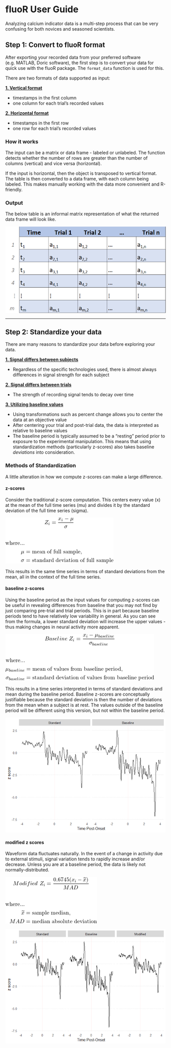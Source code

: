 fluoR User Guide
================

Analyzing calcium indicator data is a multi-step process that can be
very confusing for both novices and seasoned scientists.

## Step 1: Convert to fluoR format

After exporting your recorded data from your preferred software
(e.g. MATLAB, Doric software), the first step is to convert your data
for quick use with the fluoR package. The `format_data` function is used
for this.

There are two formats of data supported as input:

<u><b> 1. Vertical format </u></b>

  - timestamps in the first column
  - one column for each trial’s recorded values

<u><b> 2. Horizontal format </u></b>

  - timestamps in the first row
  - one row for each trial’s recorded values

### How it works

The input can be a matrix or data frame - labeled or unlabeled. The
function detects whether the number of rows are greater than the number
of columns (vertical) and vice versa (horizontal).

If the input is horizontal, then the object is transposed to vertical
format. The table is then converted to a data frame, with each column
being labeled. This makes manually working with the data more convenient
and R-friendly.

### Output

The below table is an informal matrix representation of what the
returned data frame will look like.

![asdf](./external_figures/fluoR_format_table_example.png)

-----

## Step 2: Standardize your data

There are many reasons to standardize your data before exploring your
data.

<b><u> 1. Signal differs between subjects </b></u>

  - Regardless of the specific technologies used, there is almost always
    differences in signal strength for each subject

<b><u> 2. Signal differs between trials </b></u>

  - The strength of recording signal tends to decay over time

<b><u> 3. Utilizing baseline values </b></u>

  - Using transformations such as percent change allows you to center
    the data at an objective value
  - After centering your trial and post-trial data, the data is
    interpreted as relative to baseline values
  - The baseline period is typically assumed to be a “resting” period
    prior to exposure to the experimental manipulation. This means that
    using standardization methods (particularly z-scores) also takes
    baseline <i>deviations</i> into consideration.

### Methods of Standardization

A little alteration in how we compute z-scores can make a large
difference.

#### z-scores

Consider the traditional z-score computation. This centers every value
(x) at the mean of the full time series (mu) and divides it by the
standard deviation of the full time series (sigma).

<!-- 
\begin{gather*}
  Baseline \ Z_{i} = \frac{x_{i}-\mu}{\sigma}
\end{gather*}
\begin{align*}
  \text{where...} \\
  \mu &= \text{mean of full sample,} \\
  \sigma &= \text{standard deviation of full sample} \\
\end{align*}
-->

![](./external_figures/equations/z_score.png)

This results in the same time series in terms of standard deviations
from the mean, all in the context of the full time series.

#### baseline z-scores

Using the baseline period as the input values for computing z-scores can
be useful in revealing differences from baseline that you may not find
by just comparing pre-trial and trial periods. This is in part because
baseline periods tend to have relatively low variability in general. As
you can see from the formula, a lower standard deviation will increase
the upper values - thus making changes in neural activity more apparent.

<!--
\begin{gather*}
  Baseline Z_{i} = \frac{x_{i}-\mu_{baseline}}{\sigma_{baseline}}
\end{gather*}
\begin{align*}
  \text{where...} \\
  \mu_{baseline} &= \text{mean of values from baseline period,} \\
  \sigma_{baseline} &= \text{standard deviation of values from baseline period} \\
\end{align*}
-->

![](./external_figures/equations/z_score_baseline.png)

This results in a time series interpreted in terms of standard
deviations and mean during the baseline period. Baseline z-scores are
conceptually justifiable because the standard deviation is then the
number of deviations from the mean when a subject is at rest. The values
outside of the baseline period will be different using this version, but
not within the baseline period.

![](fluoR_user_guide_files/figure-gfm/unnamed-chunk-5-1.png)<!-- -->

#### modified z scores

Waveform data fluctuates naturally. In the event of a change in activity
due to external stimuli, signal variation tends to rapidly increase
and/or decrease. Unless you are at a baseline period, the data is likely
not normally-distributed.

<!--
\begin{gather*}
  Modified \ Z_{i} = \frac{0.6745(x_{i}-\widetilde{x})}{MAD}
\end{gather*}
\begin{align*}
  \text{where...} \\
  \widetilde{x} &= \text{sample median,} \\
  MAD &= \text{median absolute deviation}
\end{align*}
-->

![](./external_figures/equations/z_score_modified.png)

![](fluoR_user_guide_files/figure-gfm/unnamed-chunk-8-1.png)<!-- -->

<!--
## Step 3: Explore your data


## Step 4: Data analysis

When looking for changes in neural activity following exposure or cessation of exposure to a stimulus, it is crucial to compare this to a baseline period. Without a baseline to compare to, it is impossible to show that the experimental manipulation <i>caused</i> the change in activity.

#### How is 
-->
